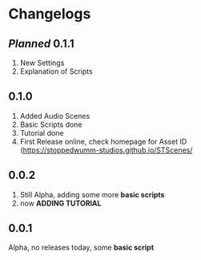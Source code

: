 # Changelogs
## *Planned* 0.1.1
1. New Settings
2. Explanation of Scripts

## 0.1.0
1. Added Audio Scenes
2. Basic Scripts done
3. Tutorial done
4. First Release online, check homepage for Asset ID (<https://stoppedwumm-studios.github.io/STScenes/>

## 0.0.2
1. Still Alpha, adding some more **basic scripts**
2. now **ADDING TUTORIAL**

## 0.0.1
Alpha, no releases today, some **basic script**
